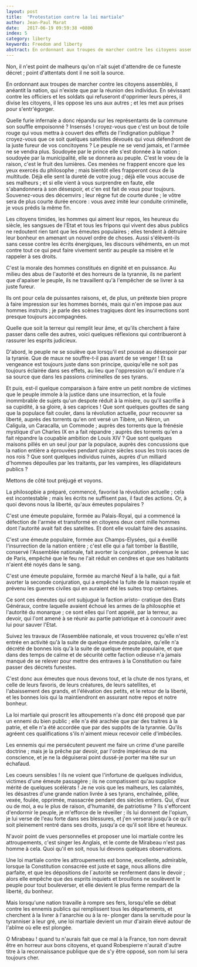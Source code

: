 ```yaml
---
layout: post
title:  "Protestation contre la loi martiale"
author: Jean-Paul Marat
date:   2017-06-19 09:59:38 +0800
index: 5
category: liberty
keywords: Freedom and liberty
abstract: En ordonnant aux troupes de marcher contre les citoyens assemblés, il anéantit la nation, qui n'existe que par la réunion des individus.
---
```


Non, il n'est point de malheurs qu'on n'ait sujet d'attendre de ce funeste décret ; point d'attentats dont il ne soit la source.

En ordonnant aux troupes de marcher contre les citoyens assemblés, il anéantit la nation, qui n'existe que par la réunion des individus. En sévissant contre les officiers et les soldats qui refuseront d'opprimer leurs pères, il divise les citoyens, il les oppose les uns aux autres ; et les met aux prises pour s'entr'égorger.

Quelle furie infernale a donc répandu sur les représentants de la commune son souffle empoisonné ? Insensés ! croyez-vous que c'est un bout de toile rouge qui vous mettra à couvert des effets de l'indignation publique ? croyez-vous que ce soit quelques satellites dévoués qui vous défendront de la juste fureur de vos concitoyens ? Le peuple ne se vend jamais, et l'armée ne se vendra plus. Soudoyée par le prince elle s'est donnée à la nation ; soudoyée par la municipalité, elle se donnera au peuple. C'est le voeu de la raison, c'est le fruit des lumières. Ces menées ne frappent encore que les yeux exercés du philosophe ; mais bientôt elles frapperont ceux de la multitude. Déjà elle sent la dureté de votre joug ; déjà elle vous accuse de ses malheurs ; et si elle vient à vous surprendre en faute, elle s'abandonnera à son désespoir, et c'en est fait de vous pour toujours. Souvenez-vous des décemvirs ; leur règne fut de courte durée ; le vôtre sera de plus courte durée encore : vous avez imité leur conduite criminelle, je vous prédis la même fin.

Les citoyens timides, les hommes qui aiment leur repos, les heureux du siècle, les sangsues de l'Etat et tous les fripons qui vivent des abus publics ne redoutent rien tant que les émeutes populaires ; elles tendent à détruire leur bonheur en amenant un nouvel ordre de choses. Aussi s'élèvent-ils sans cesse contre les écrits énergiques, les discours véhéments, en un mot contre tout ce qui peut faire vivement sentir au peuple sa misère et le rappeler à ses droits.

C'est la morale des hommes constitués en dignité et en puissance. Au milieu des abus de l'autorité et des horreurs de la tyrannie, ils ne parlent que d'apaiser le peuple, ils ne travaillent qu'à l'empêcher de se livrer à sa juste fureur.

Ils ont pour cela de puissantes raisons, et, de plus, un prétexte bien propre à faire impression sur les hommes bornés, mais qui n'en impose pas aux hommes instruits ; je parle des scènes tragiques dont les insurrections sont presque toujours accompagnées.

Quelle que soit la terreur qui remplit leur âme, et qu'ils cherchent à faire passer dans celle des autres, voici quelques réflexions qui contribueront à rassurer les esprits judicieux.

D'abord, le peuple ne se soulève que lorsqu'il est poussé au désespoir par la tyranie. Que de maux ne souffre-t-il pas avant de se venger ! Et sa vengeance est toujours juste dans son principe, quoiqu'elle ne soit pas toujours éclairée dans ses effets, au lieu que l'oppression qu'il endure n'a sa source que dans les passions criminelles de ses tyrans.

Et puis, est-il quelque comparaison à faire entre un petit nombre de victimes que le peuple immole à la justice dans une insurrection, et la foule inommbrable de sujets qu'un despote réduit à la misère, ou qu'il sacrifie à sa cupidité, à sa gloire, à ses caprices ! Que sont quelques gouttes de sang que la populace fait couler, dans la révolution actuelle, pour recouvrer sa liberté, auprès des torrents qu'en ont versé un Tibère, un Néron, un Caligula, un Caracalla, un Commode ; auprès des torrents que la frénésie mystique d'un Charles IX en a fait répandre ; auprès des torrents qu'en a fait répandre la coupable ambition de Louis XIV ? Que sont quelques maisons pillés en un seul jour par la populace, auprès des concussions que la nation entière a éprouvées pendant quinze siècles sous les trois races de nos rois ? Que sont quelques individus ruinés, auprès d'un milliard d'hommes dépoulles par les traitants, par les vampires, les dilapidateurs publics ?

Mettons de côté tout préjugé et voyons.

La philosopbie a préparé, commencé, favorisé la révolution actuelle ; cela est incontestable ; mais les écrits ne suffisent pas, il faut des actions. Or, à quoi devons nous la liberté, qu'aux émeutes populaires ?

C'est une émeute populaire, formée au Palais-Royal, qui a commencé la défection de l'armée et transformé en citoyens deux cent mille hommes dont l'autorité avait fait des satelites. Et dont elle voulait faire des assasins.

C'est une émeute populaire, formée aux Champs-Elysées, qui a éveillé l'insurrection de la nation entière ; c'est elle qui a fait tomber la Bastille, conservé l'Assemblée nationale, fait avorter la conjuration , prévenue le sac de Paris, empêché que le feu ne l'ait réduit en cendres et que ses habitants n'aient été noyés dans le sang.

C'est une émeute populaire, formée au marché Neuf à la halle, qui a fait avorter la seconde conjuration, qui a empêché la fuite de la maison royale et prévenu les guerres civiles qui en auraient été les suites trop certaines.

Ce sont ces émeutes qui ont subjugué la faction aristo- cratique des Etats Généraux, contre laquelle avaient échoué les armes de la philosophie et l'autorité du monarque ; ce sont elles qui l'ont appelé, par la terreur, au devoir, qui l'ont amené à se réunir au partie patriotique et à concourir avec lui pour sauver l'Etat.

Suivez les travaux de l'Assemblée nationale, et vous trouverez qu'elle n'est entrée en activité qu'à la suite de quelque émeute populaire, qu'elle n'a décrété de bonnes lois qu'à la suite de quelque émeute populaire, et que dans des temps de calme et de sécurité cette faction odieuse n'a jamais manqué de se relever pour mettre des entraves à la Constitution ou faire passer des décrets funestes.

C'est donc aux émeutes que nous devons tout, et la chute de nos tyrans, et celle de leurs favoris, de leurs créatures, de leurs satellites, et l'abaissement des grands, et l'élévation des petits, et le retour de la liberté, et les bonnes lois qui la maintiendront en assurant notre repos et notre bonheur.

La loi martiale qui proscrit les attoupements n'a donc été proposé que par un ennemi du bien public ; elle n'a été arachée que par des traitres à la patrie, et elle n'a été accordée que par des suppôts de la tyrannie. Qu'ils agréent ces qualifications s'ils n'aiment mieux recevoir celle d'imbéciles.

Les ennemis qui me persécutent peuvent me faire un crime d'une pareille doctrine ; mais je la prêche par devoir, par l'ordre impérieux de ma conscience, et je ne la déguiserai point dussé-je porter ma tête sur un échafaud.

Les coeurs sensibles ! ils ne voient que l'infortune de quelques individus, victimes d'une émeute passagère ; ils ne compatissent qu'au supplice mérité de quelques scélérats ! Je ne vois que les malheurs, les calamités, les désastres d'une grande nation livrée à ses tyrans, enchaînée, pillée, vexée, foulée, opprimée, massacrée pendant des siècles entiers. Qui, d'eux ou de moi, a eu le plus de raison, d'humanité, de patriotisme ? Ils s'efforcent d'endormir le peuple, je m'efforce de le réveiller ; ils lui donnent de l'opium, je lui verse de l'eau forte dans ses blessures, et j'en verserai jusqu'à ce qu'il soit pleinement rentré dans ses droits, jusqu'a ce qu'il soit libre et heureux.

N'avoir point de vues personnelles et proposer une loi martiale contre les attroupements, c'est singer les Anglais, et le comte de Mirabeau n'est pas homme à cela. Quoi qu'il en soit, nous lui devons quelques observations.

Une loi martiale contre les attroupements est bonne, excellente, admirable, lorsque la Constitution consacrée est juste et sage, nous allions dire parfaite, et que les dépositions de l`autorité se renferment dans le devoir ; alors elle empêche que des esprits inquiets et brouillons ne soulèvent le peuple pour tout bouleverser, et elle devient le plus ferme rempart de la liberté, du bonheur.

Mais lorsqu'une nation travaille à rompre ses fers, lorsqu'elle se débat contre les ennemis publics qui remplissent tous les départements, et cherchent à la livrer à l'anarchie ou à la re- plonger dans la servitude pour la tyranniser à leur gré, une loi martiale devient un mur d'airain élevé autour de l'abîme où elle est plongée.

O Mirabeau ! quand tu n'aurais fait que ce mal à la France, ton nom devrait être en horreur aux bons citoyens, et quand Robespierre n'aurait d'autre titre à la reconnaissance publique que de s'y être opposé, son nom lui sera toujours cher.
